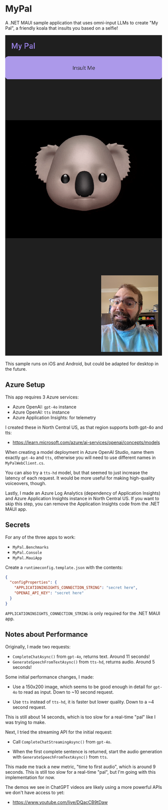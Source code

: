 # MyPal

A .NET MAUI sample application that uses omni-input LLMs to create "My
Pal", a friendly koala that insults you based on a selfie!

![Screenshot of MyPal application](assets/screenshot.png)

This sample runs on iOS and Android, but could be adapted for desktop
in the future.

## Azure Setup

This app requires 3 Azure services:

* Azure OpenAI: `gpt-4o` instance
* Azure OpenAI: `tts` instance
* Azure Application Insights: for telemetry

I created these in North Central US, as that region supports both gpt-4o and tts:

* https://learn.microsoft.com/azure/ai-services/openai/concepts/models

When creating a model deployment in Azure OpenAI Studio, name them
exactly `gpt-4o` and `tts`, otherwise you will need to use different
names in `MyPalWebClient.cs`.

You can also try a `tts-hd` model, but that seemed to just increase
the latency of each request. It would be more useful for making
high-quality voiceovers, though.

Lastly, I made an Azure Log Analytics (dependency of Application
Insights) and Azure Application Insights instance in North Central US.
If you want to skip this step, you can remove the Application Insights
code from the .NET MAUI app.

## Secrets

For any of the three apps to work:

* `MyPal.Benchmarks`
* `MyPal.Console`
* `MyPal.MauiApp`

Create a `runtimeconfig.template.json` with the contents:

```json
{
  "configProperties": {
    "APPLICATIONINSIGHTS_CONNECTION_STRING": "secret here",
    "OPENAI_API_KEY": "secret here"
  }
}
```

`APPLICATIONINSIGHTS_CONNECTION_STRING` is only required for the .NET MAUI app.

## Notes about Performance

Originally, I made two requests:

* `CompleteChatAsync()` from `gpt-4o`, returns text. Around 11 seconds!
* `GenerateSpeechFromTextAsync()` from `tts-hd`, returns audio. Around 5 seconds!

Some initial performance changes, I made:

* Use a 150x200 image, which seems to be good enough in detail for
  `gpt-4o` to read as input. Down to ~10 second request.

* Use `tts` instead of `tts-hd`, it is faster but lower quality. Down
  to a ~4 second request.

This is still about 14 seconds, which is too slow for a real-time
"pal" like I was trying to make.

Next, I tried the streaming API for the initial request:

* Call `CompleteChatStreamingAsync()` from `gpt-4o`.

* When the first complete sentence is returned, start the audio
  generation with `GenerateSpeechFromTextAsync()` from `tts`.

This made me track a new metric, "time to first audio", which is
around 9 seconds. This is still too slow for a real-time "pal", but
I'm going with this implementation for now.

The demos we see in ChatGPT videos are likely using a more powerful
APIs we don't have access to yet:

* https://www.youtube.com/live/DQacCB9tDaw
